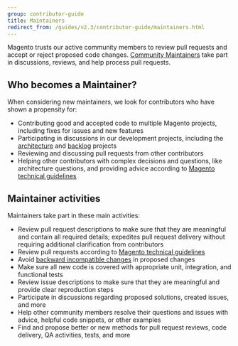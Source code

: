 ```yaml
---
group: contributor-guide
title: Maintainers
redirect_from: /guides/v2.3/contributor-guide/maintainers.html
---
```


Magento trusts our active community members to review pull requests and accept or reject proposed code changes. [Community Maintainers](https://magento.com/magento-contributors#maintainers) take part in discussions, reviews, and help process pull requests.

## Who becomes a Maintainer?

When considering new maintainers, we look for contributors who have shown a propensity for:

* Contributing good and accepted code to multiple Magento projects, including fixes for issues and new features
* Participating in discussions in our development projects, including the [architecture](https://github.com/magento/architecture) and [backlog](https://github.com/magento/backlog) projects
* Reviewing and discussing pull requests from other contributors
* Helping other contributors with complex decisions and questions, like architecture questions, and providing advice according to [Magento technical guidelines]({{page.baseurl}}/coding-standards/technical-guidelines.html)

## Maintainer activities

Maintainers take part in these main activities:

* Review pull request descriptions to make sure that they are meaningful and contain all required details; expedites pull request delivery without requiring additional clarification from contributors
* Review pull requests according to [Magento technical guidelines]({{page.baseurl}}/coding-standards/technical-guidelines.html)
* Avoid [backward incompatible changes]({{page.baseurl}}/contributor-guide/backward-compatible-development/) in proposed changes
* Make sure all new code is covered with appropriate unit, integration, and functional tests
* Review issue descriptions to make sure that they are meaningful and provide clear reproduction steps
* Participate in discussions regarding proposed solutions, created issues, and more
* Help other community members resolve their questions and issues with advice, helpful code snippets, or other examples
* Find and propose better or new methods for pull request reviews, code delivery, QA activities, tests, and more

